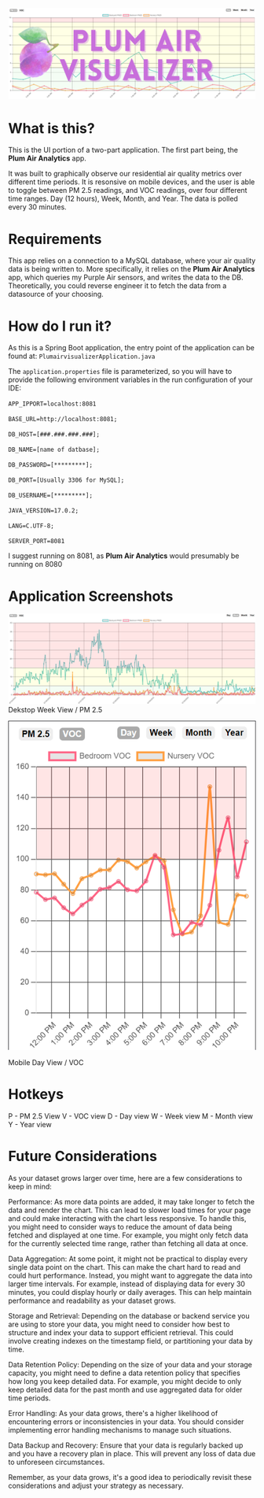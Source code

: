 ![](src/main/resources/img/plumairvisualizer.png)

# What is this?

This is the UI portion of a two-part application. The first part being, the **Plum Air Analytics** app. 

It was built to graphically observe our residential air quality metrics over different time periods. It is resonsive on mobile devices, and the user is able to toggle between PM 2.5 readings, and VOC readings, over four different time ranges. Day (12 hours), Week, Month, and Year. The data is polled every 30 minutes.

# Requirements

This app relies on a connection to a MySQL database, where your air quality data is being written to. More specifically, it relies on the **Plum Air Analytics** app, which queries my Purple Air sensors, and writes the data to the DB. Theoretically, you could reverse engineer it to fetch the data from a datasource of your choosing.

# How do I run it?

As this is a Spring Boot application, the entry point of the application can be found at: `PlumairvisualizerApplication.java`

The `application.properties` file is parameterized, so you will have to provide the following environment variables in the run configuration of your IDE:

`APP_IPPORT=localhost:8081`

`BASE_URL=http://localhost:8081;`

`DB_HOST=[###.###.###.###];`

`DB_NAME=[name of datbase];`

`DB_PASSWORD=[*********];`

`DB_PORT=[Usually 3306 for MySQL];`

`DB_USERNAME=[*********];`

`JAVA_VERSION=17.0.2;`

`LANG=C.UTF-8;`

`SERVER_PORT=8081`


I suggest running on  8081, as **Plum Air Analytics** would presumably be running on 8080

# Application Screenshots

![](src/main/resources/img/desktop.png)
Dekstop Week View / PM 2.5

![](src/main/resources/img/mobile.png)

Mobile Day View / VOC

# Hotkeys

P - PM 2.5 View
V - VOC view
D - Day view
W - Week view
M - Month view
Y - Year view

# Future Considerations

As your dataset grows larger over time, here are a few considerations to keep in mind:

Performance: As more data points are added, it may take longer to fetch the data and render the chart. This can lead to slower load times for your page and could make interacting with the chart less responsive. To handle this, you might need to consider ways to reduce the amount of data being fetched and displayed at one time. For example, you might only fetch data for the currently selected time range, rather than fetching all data at once.

Data Aggregation: At some point, it might not be practical to display every single data point on the chart. This can make the chart hard to read and could hurt performance. Instead, you might want to aggregate the data into larger time intervals. For example, instead of displaying data for every 30 minutes, you could display hourly or daily averages. This can help maintain performance and readability as your dataset grows.

Storage and Retrieval: Depending on the database or backend service you are using to store your data, you might need to consider how best to structure and index your data to support efficient retrieval. This could involve creating indexes on the timestamp field, or partitioning your data by time.

Data Retention Policy: Depending on the size of your data and your storage capacity, you might need to define a data retention policy that specifies how long you keep detailed data. For example, you might decide to only keep detailed data for the past month and use aggregated data for older time periods.

Error Handling: As your data grows, there's a higher likelihood of encountering errors or inconsistencies in your data. You should consider implementing error handling mechanisms to manage such situations.

Data Backup and Recovery: Ensure that your data is regularly backed up and you have a recovery plan in place. This will prevent any loss of data due to unforeseen circumstances.

Remember, as your data grows, it's a good idea to periodically revisit these considerations and adjust your strategy as necessary.
